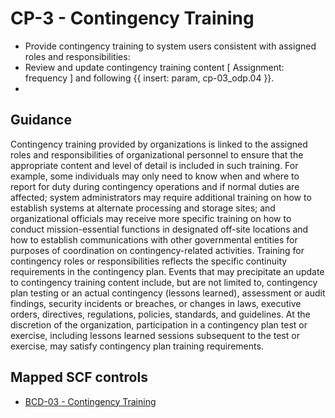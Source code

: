 # CP-3 - Contingency Training
- Provide contingency training to system users consistent with assigned roles and responsibilities:
- Review and update contingency training content \[ Assignment: frequency \] and following {{ insert: param, cp-03_odp.04 }}.
- 
## Guidance
Contingency training provided by organizations is linked to the assigned roles and responsibilities of organizational personnel to ensure that the appropriate content and level of detail is included in such training. For example, some individuals may only need to know when and where to report for duty during contingency operations and if normal duties are affected; system administrators may require additional training on how to establish systems at alternate processing and storage sites; and organizational officials may receive more specific training on how to conduct mission-essential functions in designated off-site locations and how to establish communications with other governmental entities for purposes of coordination on contingency-related activities. Training for contingency roles or responsibilities reflects the specific continuity requirements in the contingency plan. Events that may precipitate an update to contingency training content include, but are not limited to, contingency plan testing or an actual contingency (lessons learned), assessment or audit findings, security incidents or breaches, or changes in laws, executive orders, directives, regulations, policies, standards, and guidelines. At the discretion of the organization, participation in a contingency plan test or exercise, including lessons learned sessions subsequent to the test or exercise, may satisfy contingency plan training requirements.
## Mapped SCF controls
- [BCD-03 - Contingency Training](../scf/bcd-03-contingencytraining.md)